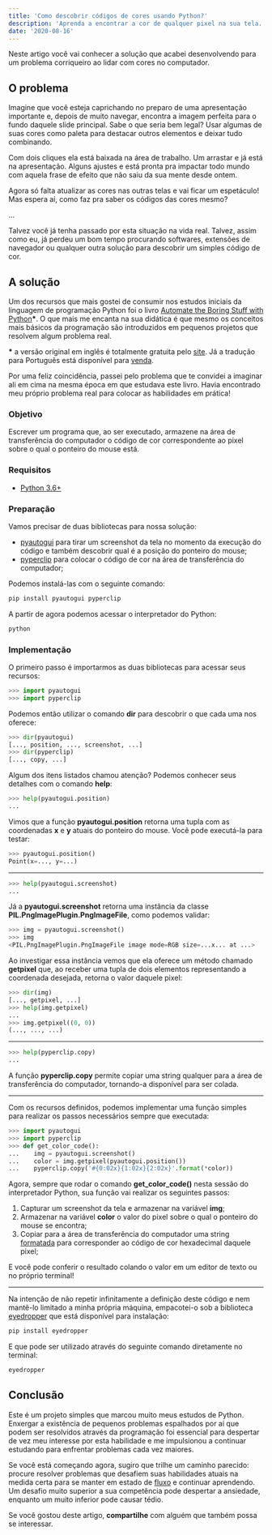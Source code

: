 ```yaml
---
title: 'Como descobrir códigos de cores usando Python?'
description: 'Aprenda a encontrar a cor de qualquer pixel na sua tela.'
date: '2020-08-16'
---
```


Neste artigo você vai conhecer a solução que acabei desenvolvendo para um problema corriqueiro ao lidar com cores no computador.

## O problema

Imagine que você esteja caprichando no preparo de uma apresentação importante e, depois de muito navegar, encontra a imagem perfeita para o fundo daquele slide principal. Sabe o que seria bem legal? Usar algumas de suas cores como paleta para destacar outros elementos e deixar tudo combinando.

Com dois cliques ela está baixada na área de trabalho. Um arrastar e já está na apresentação. Alguns ajustes e está pronta pra impactar todo mundo com aquela frase de efeito que não saiu da sua mente desde ontem.

Agora só falta atualizar as cores nas outras telas e vai ficar um espetáculo! Mas espera aí, como faz pra saber os códigos das cores mesmo?

...

Talvez você já tenha passado por esta situação na vida real. Talvez, assim como eu, já perdeu um bom tempo procurando softwares, extensões de navegador ou qualquer outra solução para descobrir um simples código de cor.

## A solução

Um dos recursos que mais gostei de consumir nos estudos iniciais da linguagem de programação Python foi o livro <a target="_blank" rel="noopener" href="https://automatetheboringstuff.com/">Automate the Boring Stuff with Python</a>**\***. O que mais me encanta na sua didática é que mesmo os conceitos mais básicos da programação são introduzidos em pequenos projetos que resolvem algum problema real.

**\*** a versão original em inglês é totalmente gratuita pelo <a target="_blank" rel="noopener" href="https://automatetheboringstuff.com/">site</a>. Já a tradução para Português está disponível para <a target="_blank" rel="noopener" href="https://amzn.to/3h2DO4H">venda</a>.

Por uma feliz coincidência, passei pelo problema que te convidei a imaginar ali em cima na mesma época em que estudava este livro. Havia encontrado meu próprio problema real para colocar as habilidades em prática!

### Objetivo

Escrever um programa que, ao ser executado, armazene na área de transferência do computador o código de cor correspondente ao pixel sobre o qual o ponteiro do mouse está.

### Requisitos

- <a target="_blank" rel="noopener" href="https://www.python.org/downloads/">Python 3.6+</a>

### Preparação

Vamos precisar de duas bibliotecas para nossa solução:
- <a target="_blank" rel="noopener" href="https://pyautogui.readthedocs.io/en/latest/index.html">pyautogui</a> para tirar um screenshot da tela no momento da execução do código e também descobrir qual é a posição do ponteiro do mouse;
- <a target="_blank" rel="noopener" href="https://pyperclip.readthedocs.io/en/latest/">pyperclip</a> para colocar o código de cor na área de transferência do computador;

Podemos instalá-las com o seguinte comando:

```bash
pip install pyautogui pyperclip
```

A partir de agora podemos acessar o interpretador do Python:

```bash
python
```

### Implementação

O primeiro passo é importarmos as duas bibliotecas para acessar seus recursos:

```python
>>> import pyautogui
>>> import pyperclip
```

Podemos então utilizar o comando **dir** para descobrir o que cada uma nos oferece:

```python
>>> dir(pyautogui)
[..., position, ..., screenshot, ...]
>>> dir(pyperclip)
[..., copy, ...]
```

Algum dos itens listados chamou atenção? Podemos conhecer seus detalhes com o comando **help**:

```python
>>> help(pyautogui.position)
...
```

Vimos que a função **pyautogui.position** retorna uma tupla com as coordenadas **x** e **y** atuais do ponteiro do mouse. Você pode executá-la para testar:

```python
>>> pyautogui.position()
Point(x=..., y=...)
```

---

```python
>>> help(pyautogui.screenshot)
...
```

Já a **pyautogui.screenshot** retorna uma instância da classe **PIL.PngImagePlugin.PngImageFile**, como podemos validar:

```python
>>> img = pyautogui.screenshot()
>>> img
<PIL.PngImagePlugin.PngImageFile image mode=RGB size=...x... at ...>
```

Ao investigar essa instância vemos que ela oferece um método chamado **getpixel** que, ao receber uma tupla de dois elementos representando a coordenada desejada, retorna o valor daquele pixel:

```python
>>> dir(img)
[..., getpixel, ...]
>>> help(img.getpixel)
...
>>> img.getpixel((0, 0))
(..., ..., ...)
```

---

```python
>>> help(pyperclip.copy)
...
```

A função **pyperclip.copy** permite copiar uma string qualquer para a área de transferência do computador, tornando-a disponível para ser colada.

---

Com os recursos definidos, podemos implementar uma função simples para realizar os passos necessários sempre que executada:

```python
>>> import pyautogui
>>> import pyperclip
>>> def get_color_code():
...    img = pyautogui.screenshot()
...    color = img.getpixel(pyautogui.position())
...    pyperclip.copy('#{0:02x}{1:02x}{2:02x}'.format(*color))
```

Agora, sempre que rodar o comando **get_color_code()** nesta sessão do interpretador Python, sua função vai realizar os seguintes passos:
1. Capturar um screenshot da tela e armazenar na variável **img**;
2. Armazenar na variável **color** o valor do pixel sobre o qual o ponteiro do mouse se encontra;
3. Copiar para a área de transferência do computador uma string <a target="_blank" rel="noopener" href="https://stackoverflow.com/a/19996754/9234095">formatada</a> para corresponder ao código de cor hexadecimal daquele pixel;

E você pode conferir o resultado colando o valor em um editor de texto ou no próprio terminal!

---

Na intenção de não repetir infinitamente a definição deste código e nem mantê-lo limitado a minha própria máquina, empacotei-o sob a biblioteca <a target="_blank" rel="noopener" href="https://pypi.org/project/eyedropper/">eyedropper</a> que está disponível para instalação:

```bash
pip install eyedropper
```

E que pode ser utilizado através do seguinte comando diretamente no terminal:

```bash
eyedropper
```

## Conclusão

Este é um projeto simples que marcou muito meus estudos de Python. Enxergar a existência de pequenos problemas espalhados por aí que podem ser resolvidos através da programação foi essencial para despertar de vez meu interesse por esta habilidade e me impulsionou a continuar estudando para enfrentar problemas cada vez maiores.

Se você está começando agora, sugiro que trilhe um caminho parecido: procure resolver problemas que desafiem suas habilidades atuais na medida certa para se manter em estado de <a target="_blank" rel="noopener" href="https://www.ted.com/talks/mihaly_csikszentmihalyi_flow_the_secret_to_happiness?language=pt-br#t-588436">fluxo</a> e continuar aprendendo. Um desafio muito superior a sua competência pode despertar a ansiedade, enquanto um muito inferior pode causar tédio.

Se você gostou deste artigo, **compartilhe** com alguém que também possa se interessar.
